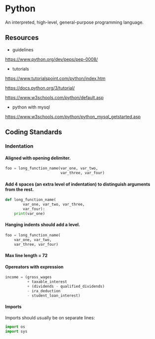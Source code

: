 # Python
An interpreted, high-level, general-purpose programming language.

## Resources
* guidelines

 https://www.python.org/dev/peps/pep-0008/

* tutorials

 https://www.tutorialspoint.com/python/index.htm

 https://docs.python.org/3/tutorial/

 https://www.w3schools.com/python/default.asp

 * python with mysql

 https://www.w3schools.com/python/python_mysql_getstarted.asp


## Coding Standards

### Indentation

#### Aligned with opening delimiter.
```python
foo = long_function_name(var_one, var_two,
                         var_three, var_four)
```
#### Add 4 spaces (an extra level of indentation) to distinguish arguments from the rest.
```python
def long_function_name(
        var_one, var_two, var_three,
        var_four):
    print(var_one)
```
#### Hanging indents should add a level.
```python
foo = long_function_name(
    var_one, var_two,
    var_three, var_four)
```

#### Max line length = 72

#### Opereators with expression

```python
income = (gross_wages
          + taxable_interest
          + (dividends - qualified_dividends)
          - ira_deduction
          - student_loan_interest)
```
#### Imports
Imports should usually be on separate lines:
```python
import os
import sys
```